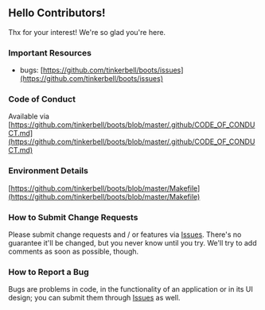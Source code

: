 ## Hello Contributors!
  Thx for your interest! We're so glad you're here. 

### Important Resources
  - bugs: [https://github.com/tinkerbell/boots/issues](https://github.com/tinkerbell/boots/issues)

### Code of Conduct
Available via [https://github.com/tinkerbell/boots/blob/master/.github/CODE_OF_CONDUCT.md](https://github.com/tinkerbell/boots/blob/master/.github/CODE_OF_CONDUCT.md)

### Environment Details
[https://github.com/tinkerbell/boots/blob/master/Makefile](https://github.com/tinkerbell/boots/blob/master/Makefile)

### How to Submit Change Requests
Please submit change requests and / or features via [Issues](https://github.com/tinkerbell/boots/issues). There's no guarantee it'll be changed, but you never know until you try. We'll try to add comments as soon as possible, though.

### How to Report a Bug
Bugs are problems in code, in the functionality of an application or in its UI design; you can submit them through [Issues](https://github.com/tinkerbell/boots/issues) as well.
